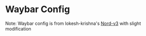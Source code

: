   # Waybar Config

 Note: Waybar config is from lokesh-krishna's [Nord-v3](https://github.com/lokesh-krishna/dotfiles/tree/main/nord-v3) with slight modification
